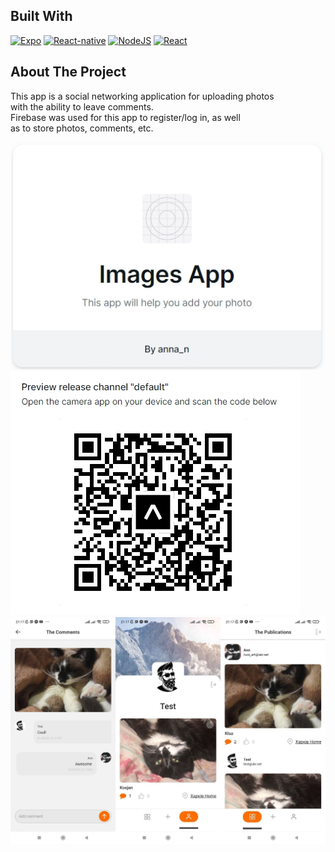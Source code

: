 ## Built With
 [![Expo][Expo]][Expo-url]
 [![React-native][React-native]][React-native-url]
 [![NodeJS][Node.JS]][Node-url]
 [![React][Redux]][Redux-url]
 

[Expo]: https://img.shields.io/badge/Expo-212121?style=for-the-badge&logo=expo&logoColor=ffffff
[Expo-url]: https://docs.expo.dev/
[React-native]: https://img.shields.io/badge/-React%20Native-232a55?style=for-the-badge&logo=react&logoColor=8afadc
[React-native-url]: https://firebase.google.com/
[Node.JS]: https://img.shields.io/badge/firebase-051e34?style=for-the-badge&logo=firebase&logoColor=dd2c00
[Node-url]: https://nodejs.org/
[Redux]: https://img.shields.io/badge/Redux-20232A?style=for-the-badge&logo=Redux&logoColor=61DAFB
[Redux-url]: https://reactjs.org/

## About The Project

This app is a social networking application for uploading photos </br>
with the ability to leave comments.</br>
Firebase was used for this app to register/log in, as well </br>
as to store photos, comments, etc.

![Product Name Screen Shot][product-screenshot]
![Product Name Screen Shot][product-screenshot1]
![Product Name Screen Shot][product-screenshot2]


[product-screenshot]: assets/screenshot/code1.jpg
[product-screenshot1]: assets/screenshot/code.jpg 
[product-screenshot2]: assets/screenshot/1.jpg 



